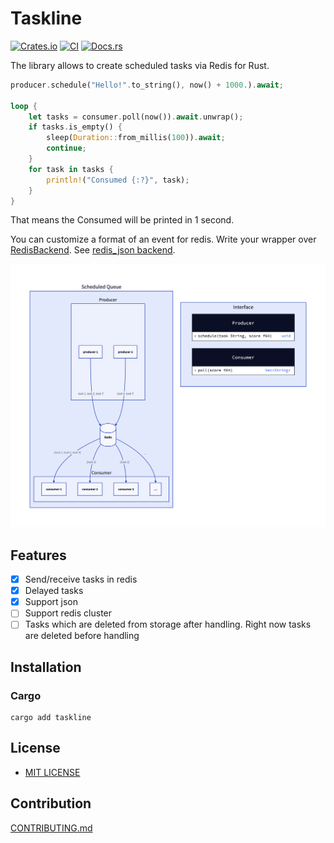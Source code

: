 # Taskline

[![Crates.io](https://img.shields.io/crates/v/taskline.svg)](https://crates.io/crates/taskline)
[![CI](https://img.shields.io/github/actions/workflow/status/daxartio/taskline/ci.yml?branch=main)](https://github.com/daxartio/taskline/actions)
[![Docs.rs](https://docs.rs/taskline/badge.svg)](https://docs.rs/taskline)
<!-- [![Coverage Status](https://coveralls.io/repos/github/daxartio/taskline/badge.svg?branch=main)](https://coveralls.io/github/daxartio/taskline?branch=main) -->

The library allows to create scheduled tasks via Redis for Rust.

```rust
producer.schedule("Hello!".to_string(), now() + 1000.).await;

loop {
    let tasks = consumer.poll(now()).await.unwrap();
    if tasks.is_empty() {
        sleep(Duration::from_millis(100)).await;
        continue;
    }
    for task in tasks {
        println!("Consumed {:?}", task);
    }
}
```

That means the Consumed will be printed in 1 second.

You can customize a format of an event for redis. Write your wrapper over [RedisBackend](src/backends/redis.rs). See [redis_json backend](src/backends/redis_json.rs).

![diagram](diagram.png)

## Features

- [x] Send/receive tasks in redis
- [x] Delayed tasks
- [x] Support json
- [ ] Support redis cluster
- [ ] Tasks which are deleted from storage after handling. Right now tasks are deleted before handling

## Installation

### Cargo

```
cargo add taskline
```

## License

* [MIT LICENSE](LICENSE)

## Contribution

[CONTRIBUTING.md](CONTRIBUTING.md)
